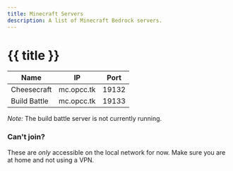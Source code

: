 ```yaml
---
title: Minecraft Servers
description: A list of Minecraft Bedrock servers.
---
```


# {{ title }}
| Name         | IP         | Port  |
|--------------|------------|-------|
| Cheesecraft  | mc.opcc.tk | 19132 |
| Build Battle | mc.opcc.tk | 19133 |

*Note:* The build battle server is not currently running.

### Can't join?

These are *only* accessible on the local network for now. Make sure you are at home and not using a VPN.
